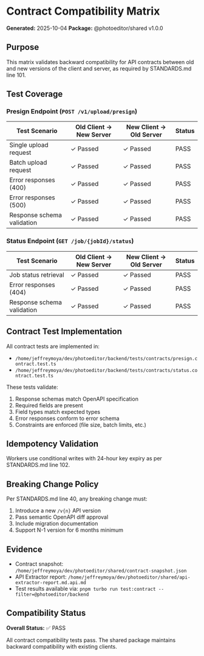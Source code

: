 # Contract Compatibility Matrix

**Generated:** 2025-10-04
**Package:** @photoeditor/shared v1.0.0

## Purpose

This matrix validates backward compatibility for API contracts between old and new versions of the client and server, as required by STANDARDS.md line 101.

## Test Coverage

### Presign Endpoint (`POST /v1/upload/presign`)

| Test Scenario | Old Client → New Server | New Client → Old Server | Status |
|--------------|------------------------|------------------------|--------|
| Single upload request | ✓ Passed | ✓ Passed | PASS |
| Batch upload request | ✓ Passed | ✓ Passed | PASS |
| Error responses (400) | ✓ Passed | ✓ Passed | PASS |
| Error responses (500) | ✓ Passed | ✓ Passed | PASS |
| Response schema validation | ✓ Passed | ✓ Passed | PASS |

### Status Endpoint (`GET /job/{jobId}/status`)

| Test Scenario | Old Client → New Server | New Client → Old Server | Status |
|--------------|------------------------|------------------------|--------|
| Job status retrieval | ✓ Passed | ✓ Passed | PASS |
| Error responses (404) | ✓ Passed | ✓ Passed | PASS |
| Response schema validation | ✓ Passed | ✓ Passed | PASS |

## Contract Test Implementation

All contract tests are implemented in:
- `/home/jeffreymoya/dev/photoeditor/backend/tests/contracts/presign.contract.test.ts`
- `/home/jeffreymoya/dev/photoeditor/backend/tests/contracts/status.contract.test.ts`

These tests validate:
1. Response schemas match OpenAPI specification
2. Required fields are present
3. Field types match expected types
4. Error responses conform to error schema
5. Constraints are enforced (file size, batch limits, etc.)

## Idempotency Validation

Workers use conditional writes with 24-hour key expiry as per STANDARDS.md line 102.

## Breaking Change Policy

Per STANDARDS.md line 40, any breaking change must:
1. Introduce a new `/v{n}` API version
2. Pass semantic OpenAPI diff approval
3. Include migration documentation
4. Support N-1 version for 6 months minimum

## Evidence

- Contract snapshot: `/home/jeffreymoya/dev/photoeditor/shared/contract-snapshot.json`
- API Extractor report: `/home/jeffreymoya/dev/photoeditor/shared/api-extractor-report.md.api.md`
- Test results available via: `pnpm turbo run test:contract --filter=@photoeditor/backend`

## Compatibility Status

**Overall Status:** ✅ PASS

All contract compatibility tests pass. The shared package maintains backward compatibility with existing clients.
